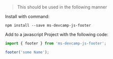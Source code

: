 > This should be used in the following manner

Install with command:

```
npm install --save ms-devcamp-js-footer
```

Add to a javascript Project with the following code:

```javascript
import { footer } from 'ms-devcamp-js-footer';

footer('some Name');
```
